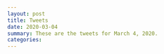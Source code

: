 ```yaml
---
layout: post
title: Tweets
date: 2020-03-04
summary: These are the tweets for March 4, 2020.
categories:
---
```


